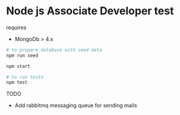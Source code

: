 # Node js Associate Developer test

requires
- MongoDb > 4.x

```bash
# to prepare database with seed data
npm run seed

npm start 

# to run tests
npm test
```

TODO
- Add rabbitmq messaging queue for sending mails
